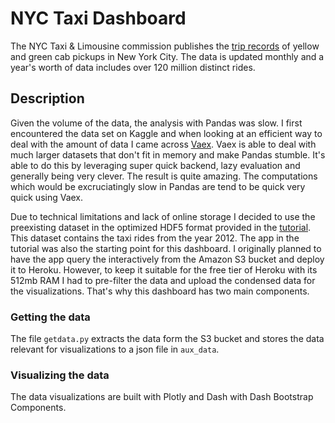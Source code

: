 # NYC Taxi Dashboard

The NYC Taxi & Limousine commission publishes the [trip records](https://www1.nyc.gov/site/tlc/about/tlc-trip-record-data.page) of yellow and green cab pickups in New York City. The data is updated monthly and a year's worth of data includes over 120 million distinct rides. 

## Description
Given the volume of the data, the analysis with Pandas was slow. I first encountered the data set on Kaggle and when looking at an efficient way to deal with the amount of data I came across [Vaex](https://vaex.readthedocs.io/en/latest/index.html). Vaex is able to deal with much larger datasets that don't fit in memory and make Pandas stumble. It's able to do this by leveraging super quick backend, lazy evaluation and generally being very clever. The result is quite amazing. The computations which would be excruciatingly slow in Pandas are tend to be quick very quick using Vaex. 
 
Due to technical limitations and lack of online storage I decided to use the preexisting dataset in the optimized HDF5 format provided in the [tutorial](https://medium.com/plotly/interactive-and-scalable-dashboards-with-vaex-and-dash-9b104b2dc9f0). This dataset contains the taxi rides from the year 2012. The app in the tutorial was also the starting point for this dashboard. I originally planned to have the app query the interactively from the Amazon S3 bucket and deploy it to Heroku. However, to keep it suitable for the free tier of Heroku with its 512mb RAM I had to pre-filter the data and upload the condensed data for the visualizations. That's why this dashboard has two main components.
### Getting the data
The file `getdata.py` extracts the data form the S3 bucket and stores the data relevant for visualizations to a json file in `aux_data`.

### Visualizing the data
The data visualizations are built with Plotly and Dash with Dash Bootstrap Components.



